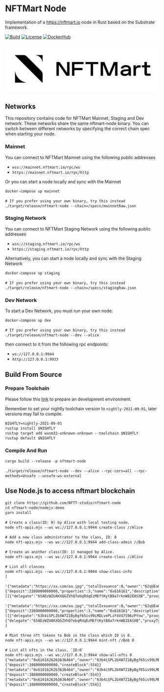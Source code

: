 # NFTMart Node

Implementation of a https://nftmart.io node in Rust based on the Substrate framework.

[![Build](https://github.com/NFTT-studio/NFTMart-Node/actions/workflows/build.yml/badge.svg)](https://github.com/NFTT-studio/NFTMart-Node/actions/workflows/build.yml)
[![License](https://img.shields.io/github/license/nftt-studio/nftmart-node?color=%23000&style=flat-round)](https://github.com/nftt-studio/nftmart/blob/master/LICENSE)
[![DockerHub](https://img.shields.io/docker/pulls/nftmart/node.svg)](https://hub.docker.com/r/nftmart/node)

![cover](docs/cover.png)

## Networks

This repository contains code for NFTMart Mainnet, Staging and Dev network. These networks share the same nftmart-node binary. You can switch between different networks by specifying the correct chain spec when starting your node.

### Mainnet

You can connect to NFTMart Mainnet using the following public addresses

- `wss://mainnet.nftmart.io/rpc/ws`
- `https://mainnet.nftmart.io/rpc/http`

Or you can start a node locally and sync with the Mainnet

```
docker-compose up mainnet

# If you prefer using your own binary, try this instead
./target/release/nftmart-node --chain=/specs/mainnetRaw.json
```

### Staging Network

You can connect to NFTMart Staging Network using the following public addresses

- `wss://staging.nftmart.io/rpc/ws`
- `https://staging.nftmart.io/rpc/http`

Alternatively, you can start a node locally and sync with the Staging Network

```
docker-compose up staging

# If you prefer using your own binary, try this instead
./target/release/nftmart-node --chain=/specs/stagingRaw.json
```

### Dev Network

To start a Dev Network, you must run your own node:

```
docker-compose up dev

# If you prefer using your own binary, try this instead
./target/release/nftmart-node --dev --alice
```

then connect to it from the following rpc endpoints:

- `ws://127.0.0.1:9944`
- `http://127.0.0.1:9933`

## Build From Source

### Prepare Toolchain
Please follow this [link](https://substrate.dev/docs/en/knowledgebase/getting-started/) to prepare an development environment.

Remember to set your nightly toolchain version to `nightly-2021-09-01`, later versions may fail to compile.
```
NIGHTLY=nightly-2021-09-01
rustup install $NIGHTLY
rustup target add wasm32-unknown-unknown --toolchain $NIGHTLY
rustup default $NIGHTLY
```

### Compile And Run

```
cargo build --release -p nftmart-node

./target/release/nftmart-node --dev --alice --rpc-cors=all --rpc-methods=Unsafe --unsafe-ws-external
```

## Use Node.js to access nftmart blockchain

```shell
git clone https://github.com/NFTT-studio/nftmart-node
cd nftmart-node/nodejs-demo
yarn install

# Create a class(ID: 0) by Alice with local testing node.
node nft-apis.mjs --ws ws://127.0.0.1:9944 create-class //Alice

# Add a new class administrator to the class, ID: 0
node nft-apis.mjs --ws ws://127.0.0.1:9944 add-class-admin //Bob

# Create an another class(ID: 1) managed by Alice.
node nft-apis.mjs --ws ws://127.0.0.1:9944 create-class //Alice

# List all classes
node nft-apis.mjs --ws ws://127.0.0.1:9944 show-class-info
[
  '{"metadata":"https://xx.com/aa.jpg","totalIssuance":0,"owner":"62qUEaQwPx7g4vDz88bdp1tmZkSpPtVRL4pS98P7VEbZnM9w","data":{"deposit":2280000000000,"properties":3,"name":"0x616161","description":"0x62626262","createBlock":489},"classID":1,"adminList":[[{"delegate":"65ADzWZUAKXQGZVhQ7ebqRdqEzMEftKytB8a7rknW82EASXB","proxyType":"Any","delay":0}],261000000000000]}',
  '{"metadata":"https://xx.com/aa.jpg","totalIssuance":0,"owner":"62qUEaQwPx7g4vDz88bN4zMBTFmcwLPYbPsvbBhH2QiqWhfB","data":{"deposit":2280000000000,"properties":3,"name":"0x616161","description":"0x62626262","createBlock":8},"classID":0,"adminList":[[{"delegate":"63b4iSPL2bXW7Z1ByBgf65is99LMDLvePLzF4Vd7S96zPYnw","proxyType":"Any","delay":0},{"delegate":"65ADzWZUAKXQGZVhQ7ebqRdqEzMEftKytB8a7rknW82EASXB","proxyType":"Any","delay":0}],459000000000000]}'
]

# Mint three nft tokens to Bob in the class which ID is 0.
node nft-apis.mjs --ws ws://127.0.0.1:9944 mint-nft //Bob 0

# List all nfts in the class, `ID:0`
node nft-apis.mjs --ws ws://127.0.0.1:9944 show-all-nfts 0
{"metadata":"0x6161626263636464","owner":"63b4iSPL2bXW7Z1ByBgf65is99LMDLvePLzF4Vd7S96zPYnw","data":{"deposit":1080000000000,"createBlock":554}}
{"metadata":"0x6161626263636464","owner":"63b4iSPL2bXW7Z1ByBgf65is99LMDLvePLzF4Vd7S96zPYnw","data":{"deposit":1080000000000,"createBlock":554}}
{"metadata":"0x6161626263636464","owner":"63b4iSPL2bXW7Z1ByBgf65is99LMDLvePLzF4Vd7S96zPYnw","data":{"deposit":1080000000000,"createBlock":554}}

```
